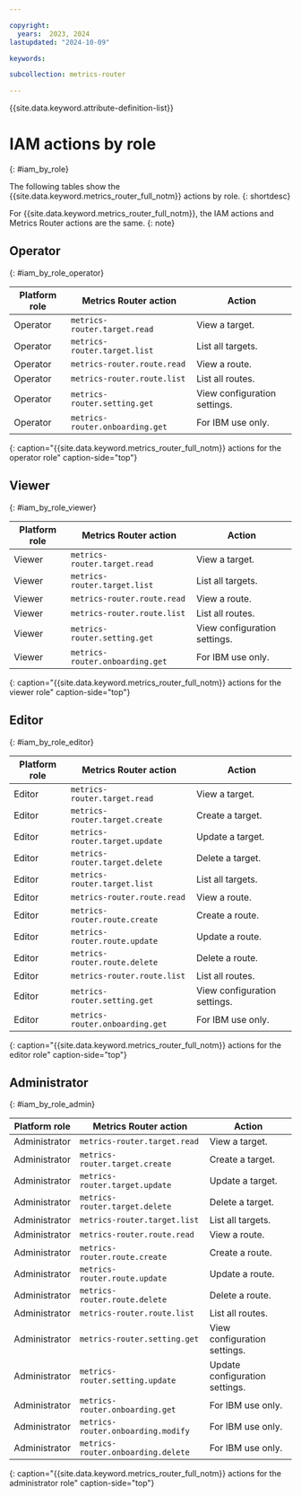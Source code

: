 ```yaml
---

copyright:
  years:  2023, 2024
lastupdated: "2024-10-09"

keywords:

subcollection: metrics-router

---
```


{{site.data.keyword.attribute-definition-list}}


# IAM actions by role
{: #iam_by_role}

The following tables show the {{site.data.keyword.metrics_router_full_notm}} actions by role.
{: shortdesc}

For {{site.data.keyword.metrics_router_full_notm}}, the IAM actions and Metrics Router actions are the same.
{: note}


## Operator
{: #iam_by_role_operator}


| Platform role | Metrics Router action | Action |
|---------------|-------------------------|-------------|
| Operator      | `metrics-router.target.read`  | View a target. |
| Operator      | `metrics-router.target.list`  | List all targets. |
| Operator      | `metrics-router.route.read`   | View a route. |
| Operator      | `metrics-router.route.list`   | List all routes. |
| Operator      | `metrics-router.setting.get`  | View configuration settings.  |
| Operator      | `metrics-router.onboarding.get` | For IBM use only. |
{: caption="{{site.data.keyword.metrics_router_full_notm}} actions for the operator role" caption-side="top"}


## Viewer
{: #iam_by_role_viewer}

| Platform role | Metrics Router action | Action |
|---------------|-------------------------|-------------|
| Viewer | `metrics-router.target.read` | View a target. |
| Viewer | `metrics-router.target.list` | List all targets. |
| Viewer | `metrics-router.route.read` | View a route. |
| Viewer | `metrics-router.route.list` | List all routes. |
| Viewer | `metrics-router.setting.get` | View configuration settings.  |
| Viewer      | `metrics-router.onboarding.get` | For IBM use only. |
{: caption="{{site.data.keyword.metrics_router_full_notm}} actions for the viewer role" caption-side="top"}

## Editor
{: #iam_by_role_editor}


| Platform role | Metrics Router action | Action |
|---------------|-------------------------|-------------|
| Editor | `metrics-router.target.read` | View a target. |
| Editor | `metrics-router.target.create` | Create a target. |
| Editor | `metrics-router.target.update` | Update a target. |
| Editor | `metrics-router.target.delete` | Delete a target. |
| Editor | `metrics-router.target.list` | List all targets. |
| Editor | `metrics-router.route.read` | View a route. |
| Editor | `metrics-router.route.create` | Create a route. |
| Editor | `metrics-router.route.update` | Update a route. |
| Editor | `metrics-router.route.delete` | Delete a route. |
| Editor | `metrics-router.route.list` | List all routes. |
| Editor | `metrics-router.setting.get` | View configuration settings.  |
| Editor | `metrics-router.onboarding.get` | For IBM use only. |
{: caption="{{site.data.keyword.metrics_router_full_notm}} actions for the editor role" caption-side="top"}


## Administrator
{: #iam_by_role_admin}

| Platform role | Metrics Router action | Action |
|---------------|-------------------------|-------------|
| Administrator | `metrics-router.target.read` | View a target. |
| Administrator | `metrics-router.target.create` | Create a target. |
| Administrator | `metrics-router.target.update` | Update a target. |
| Administrator | `metrics-router.target.delete` | Delete a target. |
| Administrator | `metrics-router.target.list` | List all targets. |
| Administrator | `metrics-router.route.read` | View a route. |
| Administrator | `metrics-router.route.create` | Create a route. |
| Administrator | `metrics-router.route.update` | Update a route. |
| Administrator | `metrics-router.route.delete` | Delete a route. |
| Administrator | `metrics-router.route.list` | List all routes. |
| Administrator | `metrics-router.setting.get` | View configuration settings.  |
| Administrator | `metrics-router.setting.update` | Update configuration settings. |
| Administrator | `metrics-router.onboarding.get` | For IBM use only. |
| Administrator | `metrics-router.onboarding.modify` | For IBM use only. |
| Administrator | `metrics-router.onboarding.delete` | For IBM use only. |
{: caption="{{site.data.keyword.metrics_router_full_notm}} actions for the administrator role" caption-side="top"}
